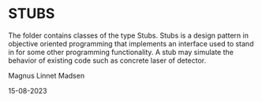 # STUBS
The folder contains classes of the type Stubs. Stubs is a design pattern in objective oriented programming that implements an interface  used to stand in for some other programming functionality. A stub may simulate the behavior of existing code such as concrete laser of detector.

Magnus Linnet Madsen

15-08-2023